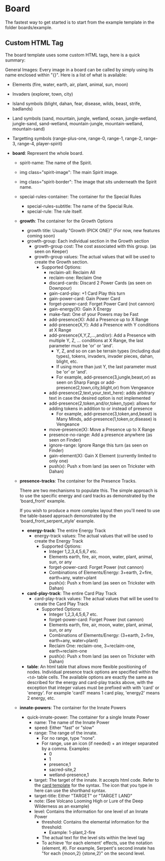 # Board

The fastest way to get started is to start from the example template in the folder boards/example.

## Custom HTML Tag

The board template uses some custom HTML tags, here is a quick summary:

General Images: Every image in a board can be called by simply using its name enclosed within "{}". Here is a list of what is available:
- Elements (fire, water, earth, air, plant, animal, sun, moon)
- Invaders (explorer, town, city)
- Island symbols (blight, dahan, fear, disease, wilds, beast, strife, badlands)
- Land symbols (sand, mountain, jungle, wetland, ocean, jungle-wetland, jungle-sand, sand-wetland, mountain-jungle, mountain-wetland, mountain-sand)
- Targetting symbols (range-plus-one, range-0, range-1, range-2, range-3, range-4, player-spirit)


- **board**: Represent the whole board.
  - spirit-name: The name of the Spirit.
  - img class="spirit-image": The main Spirit image.
  - img class="spirit-border": The image that sits underneath the Spirit name.
  - special-rules-container: The container for the Special Rules
    - special-rules-subtitle: The name of the Special Rule.
    - special-rule: The rule itself.
  - **growth**: The container for the Growth Options
    - growth title: Usually "Growth (PICK ONE)" (For now, new features coming soon)
    - growth-group: Each individual section in the Growth section
      - growth-group cost: The cost associated with this group. (as seen on Keeper)
      - growth-group values: The actual values that will be used to create the Growth section.
        - Supported Options:
          - reclaim-all: Reclaim All
          - reclaim-one: Reclaim One
          - discard-cards: Discard 2 Power Cards (as seen on Downpour)
          - gain-card-play: +1 Card Play this turn
          - gain-power-card: Gain Power Card
          - forget-power-card: Forget Power Card (not cannon)
          - gain-energy(X): Gain X Energy
          - make-fast: One of your Powers may be Fast
          - add-presence(X): Add a Presence up to X Range
		  - add-presence(X,Y): Add a Presence with Y conditions at X Range
          - add-presence(X,Y,Z,...,and/or): Add a Presence with multiple Y, Z, ... conditions at X Range, the last parameter must be 'or' or 'and'.
			- Y, Z, and so on can be terrain types (including dual types), tokens, invaders, invader pieces, dahan, blight, etc.
			- If using more than just Y, the last parameter must be 'or' or 'and'. 
			- For example, add-presence(3,jungle,beast,or) as seen on Sharp Fangs or add-presence(2,town,city,blight,or) from Vengeance
		  - add-presence(2,text,your_text_here): adds arbitrary text in case the desired option is not implemented
		  - add-presence(2,token,and/or,token_type): allows for adding tokens in addition to or instead of presence
		    - For example, add-presence(3,token,and,beast) is Many Minds, add-presence(1,token,or,disease) is Vengeance
          - move-presence(X): Move a Presence up to X Range
          - presence-no-range: Add a presence anywhere (as seen on Finder)
          - ignore-range: Ignore Range this turn (as seen on Finder)
          - gain-element(X): Gain X Element (currently limited to only one)
          - push(x): Push x from land (as seen on Trickster with Dahan)
  - **presence-tracks**: The container for the Presence Tracks.

    There are two mechanisms to populate this. The simple approach is to use the specific energy and card tracks as demonstrated by the 'board_front' example.
    
    If you wish to produce a more complex layout then you'll need to use the table-based approach demonstrated by the 'board_front_serpent_style' example. 
    - **energy-track**: The entire Energy Track
      - energy-track values: The actual values that will be used to create the Energy Track
        - Supported Options:
          - Integer 1,2,3,4,5,6,7 etc.
          - Elements earth, fire, air, moon, water, plant, animal, sun, or any
          - forget-power-card: Forget Power (not cannon)
          - Combinations of Elements/Energy: 3+earth, 2+fire, earth+any, water+plant
          - push(x): Push x from land (as seen on Trickster with Dahan)
    - **card-play-track**: The entire Card Play Track
      - card-play-track values: The actual values that will be used to create the Card Play Track
        - Supported Options:
          - Integer 1,2,3,4,5,6,7 etc.
          - forget-power-card: Forget Power (not cannon)
          - Elements earth, fire, air, moon, water, plant, animal, sun, or any
          - Combinations of Elements/Energy: (3+earth, 2+fire, earth+any, water+plant)
          - Reclaim One: reclaim-one, 3+reclaim-one, earth+reclaim-one
          - push(x): Push x from land (as seen on Trickster with Dahan)
    - **table**: An html table that allows more flexible positioning of nodes. Individual presence track options are specified within the `<td>` table cells. The available options are exactly the same as described for the energy and card-play tracks above, with the exception that integer values must be prefixed with with 'card' or 'energy'. For example 'card1' means 1 card play, 'energy2' means 2 energy, etc.
  - **innate-powers**: The container for the Innate Powers
    - quick-innate-power: The container for a single Innate Power
      - name: The name of the Innate Power
      - speed: Either "fast" or "slow"
      - range: The range of the innate.
        - For no range, type "none".
        - For range, use an icon (if needed) + an integer separated by a comma. Examples:
          - 0
          - 1
          - presence,1
          - sacred-site,2
          - wetland-presence,1
      - target: The target of the innate. It accepts html code. Refer to the [card template](_docs/card.md) for the syntax. The icon that you type in here can use the shorthand syntax.
      - target-title: Either "TARGET" or "TARGET LAND"
      - note: (See Volcano Looming High or Lure of the Deep Wilderness as an example)
      - level: Contains the information for one level of an Innate Power
        - threshold: Contains the elemental information for the threshold:
          - Example: 1-plant,2-fire
        - The actual text for the level sits within the level tag
		- To achieve 'for each element' effects, use the notation {element, #}. For example, Serpent's second innate has "for each {moon,2} {stone,2}" on the second level.